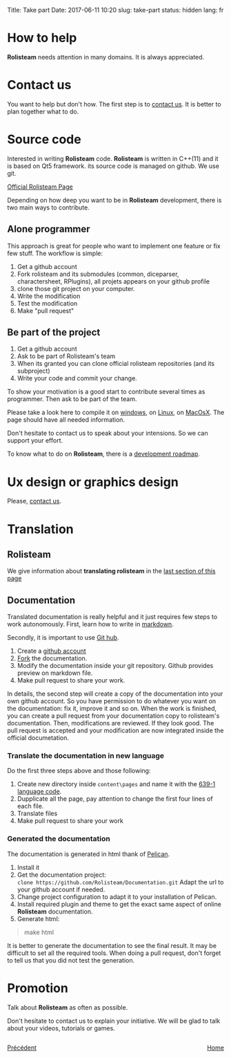 Title: Take part
Date: 2017-06-11 10:20
slug: take-part
status: hidden
lang: fr

# How to help

**Rolisteam** needs attention in many domains.
It is always appreciated.

# Contact us

You want to help but don't how. The first step is to [contact us]({filename}26_contactUs.md).
It is better to plan together what to do.

# Source code

Interested in writing **Rolisteam** code.
**Rolisteam** is written in C++(11) and it is based on Qt5 framework. its source code is managed on github. We use git.

[Official Rolisteam Page](https://github.com/Rolisteam/rolisteam)

Depending on how deep you want to be in **Rolisteam** development, there is two main ways to contribute.

## Alone programmer

This approach is great for people who want to implement one feature or fix few stuff.
The workflow is simple:

1. Get a github account
2. Fork rolisteam and its submodules (common, diceparser, charactersheet, RPlugins), all projets appears on your github profile
3. clone those git project on your computer.
4. Write the modification
5. Test the modification
6. Make "pull request"

## Be part of the project

1. Get a github account
2. Ask to be part of Rolisteam's team
3. When its granted you can clone official rolisteam repositories (and its subproject)
4. Write your code and commit your change.

To show your motivation is a good start to contribute several times as programmer. Then ask to be part of the team.


Please take a look here to compile it on [windows]({filename}27_compileWindow.md), on [Linux]({filename}29_compileLinux.md), on [MacOsX]({filename}28_compileMacOs.md).
The page should have all needed information.

Don't hesitate to contact us to speak about your intensions. So we can support your effort.

To know what to do on **Rolisteam**, there is a [development roadmap](https://docs.google.com/spreadsheets/d/18jDGViuOm6KjqEAumW1RU2qccQQ4-TxiXPtAg0X_M2o/edit#gid=769324568).

# Ux design or graphics design

Please, [contact us]({filename}26_contactUs.md).

# Translation

## Rolisteam 

We give information about **translating rolisteam** in the [last section of this page]({filename}24_translation.md)

## Documentation

Translated documentation is really helpful and it just requires few steps to work autonomously.
First, learn how to write in [markdown](https://en.wikipedia.org/wiki/Markdown).

Secondly, it is important to use [Git hub](https://github.com/Rolisteam/Documentation).

1. Create a [github account](https://github.com)
2. [Fork](https://github.com/Rolisteam/Documentation#fork-destination-box) the documentation.
3. Modify the documentation inside your git repository. Github provides preview on markdown file.
4. Make pull request to share your work.

In details, the second step will create a copy of the documentation into your own github account.
So you have permission to do whatever you want on the documentation: fix it, improve it and so on.
When the work is finished, you can create a pull request from your documentation copy to rolisteam's documentation. Then, modifications are reviewed. If they look good. The pull request is accepted and your modification are now integrated inside the official documetation.

### Translate the documentation in new language

Do the first three steps above and those following:

1. Create new directory inside `content\pages` and name it with the [639-1 language code](https://en.wikipedia.org/wiki/List_of_ISO_639-1_codes).
2. Dupplicate all the page, pay attention to change the first four lines of each file.
3. Translate files
4. Make pull request to share your work

### Generated the documentation

The documentation is generated in html thank of [Pelican](https://blog.getpelican.com/).

1. Install it
2. Get the documentation project:  
    `clone https://github.com/Rolisteam/Documentation.git`
Adapt the url to your github account if needed.
3. Change project configuration to adapt it to your installation of Pelican.
4. Install required plugin and theme to get the exact same aspect of online **Rolisteam** documentation.
5. Generate html: 
> make html

It is better to generate the documentation to see the final result. It may be difficult to set all the required tools. When doing a pull request, don't forget to tell us that you did not test the generation.

# Promotion

Talk about **Rolisteam** as often as possible.

Don't hesitate to contact us to explain your initiative. We will be glad to talk about your videos, tutorials or games.

<p style="text-align: left; width:49%; display: inline-block;"><a href="/fr/contactus.html">Précédent</a></p>
<p style="text-align: right; width:50%;  display: inline-block;"><a href="/fr/">Home</a></p>

